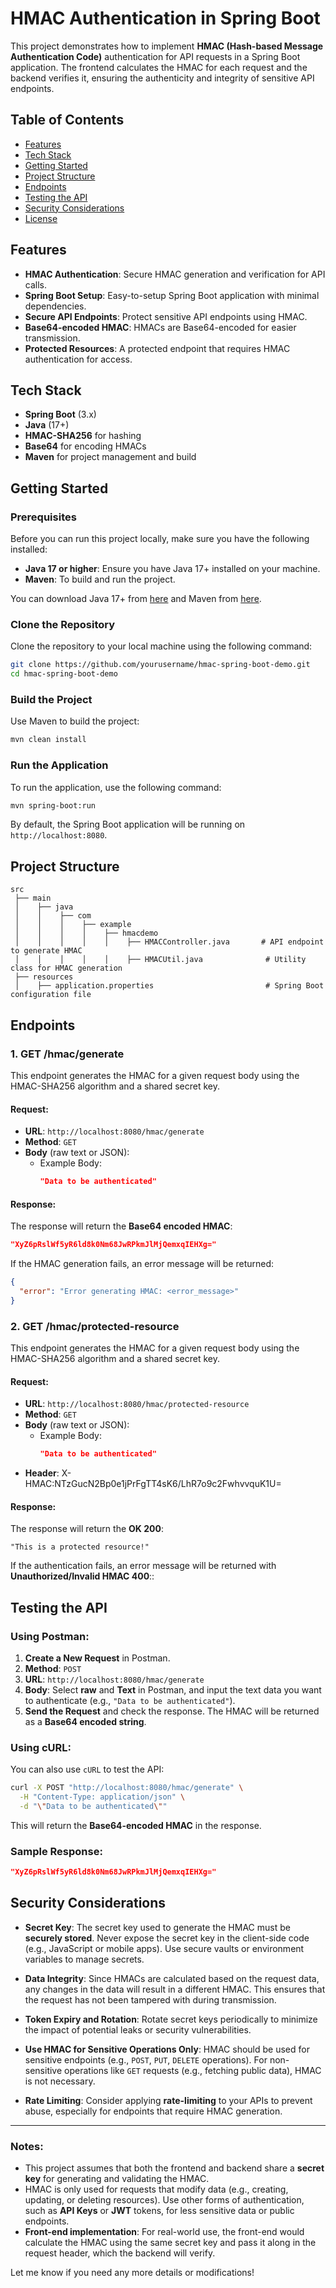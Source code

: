 # HMAC Authentication in Spring Boot

This project demonstrates how to implement **HMAC (Hash-based Message Authentication Code)** authentication for API requests in a Spring Boot application. The frontend calculates the HMAC for each request and the backend verifies it, ensuring the authenticity and integrity of sensitive API endpoints.

## Table of Contents

- [Features](#features)
- [Tech Stack](#tech-stack)
- [Getting Started](#getting-started)
- [Project Structure](#project-structure)
- [Endpoints](#endpoints)
- [Testing the API](#testing-the-api)
- [Security Considerations](#security-considerations)
- [License](#license)

## Features

- **HMAC Authentication**: Secure HMAC generation and verification for API calls.
- **Spring Boot Setup**: Easy-to-setup Spring Boot application with minimal dependencies.
- **Secure API Endpoints**: Protect sensitive API endpoints using HMAC.
- **Base64-encoded HMAC**: HMACs are Base64-encoded for easier transmission.
- **Protected Resources**: A protected endpoint that requires HMAC authentication for access.
## Tech Stack

- **Spring Boot** (3.x)
- **Java** (17+)
- **HMAC-SHA256** for hashing
- **Base64** for encoding HMACs
- **Maven** for project management and build

## Getting Started

### Prerequisites

Before you can run this project locally, make sure you have the following installed:

- **Java 17 or higher**: Ensure you have Java 17+ installed on your machine.
- **Maven**: To build and run the project.

You can download Java 17+ from [here](https://adoptopenjdk.net/) and Maven from [here](https://maven.apache.org/download.cgi).

### Clone the Repository

Clone the repository to your local machine using the following command:

```bash
git clone https://github.com/yourusername/hmac-spring-boot-demo.git
cd hmac-spring-boot-demo
```

### Build the Project

Use Maven to build the project:

```bash
mvn clean install
```

### Run the Application

To run the application, use the following command:

```bash
mvn spring-boot:run
```

By default, the Spring Boot application will be running on `http://localhost:8080`.

## Project Structure

```
src
 ├── main
 │    ├── java
 │    │    ├── com
 │    │    │    ├── example
 │    │    │    │    ├── hmacdemo
 │    │    │    │    │    ├── HMACController.java       # API endpoint to generate HMAC
 │    │    │    │    │    ├── HMACUtil.java              # Utility class for HMAC generation
 ├── resources
 │    ├── application.properties                         # Spring Boot configuration file
```

## Endpoints

### 1. **GET /hmac/generate**

This endpoint generates the HMAC for a given request body using the HMAC-SHA256 algorithm and a shared secret key.

#### Request:

- **URL**: `http://localhost:8080/hmac/generate`
- **Method**: `GET`
- **Body** (raw text or JSON):
  - Example Body:
    ```json
    "Data to be authenticated"
    ```

#### Response:

The response will return the **Base64 encoded HMAC**:

```json
"XyZ6pRslWf5yR6ld8k0Nm68JwRPkmJlMjQemxqIEHXg="
```

If the HMAC generation fails, an error message will be returned:

```json
{
  "error": "Error generating HMAC: <error_message>"
}
```

### 2. **GET /hmac/protected-resource**

This endpoint generates the HMAC for a given request body using the HMAC-SHA256 algorithm and a shared secret key.

#### Request:

- **URL**: `http://localhost:8080/hmac/protected-resource`
- **Method**: `GET`
- **Body** (raw text or JSON):
  - Example Body:
    ```json
    "Data to be authenticated"
    ```
- **Header**:    X-HMAC:NTzGucN2Bp0e1jPrFgTT4sK6/LhR7o9c2FwhvvquK1U=

#### Response:

The response will return the **OK 200**:

```
"This is a protected resource!"
```

If the authentication fails, an error message will be returned with **Unauthorized/Invalid HMAC 400**::



## Testing the API

### Using Postman:

1. **Create a New Request** in Postman.
2. **Method**: `POST`
3. **URL**: `http://localhost:8080/hmac/generate`
4. **Body**: Select **raw** and **Text** in Postman, and input the text data you want to authenticate (e.g., `"Data to be authenticated"`).
5. **Send the Request** and check the response. The HMAC will be returned as a **Base64 encoded string**.

### Using cURL:

You can also use `cURL` to test the API:

```bash
curl -X POST "http://localhost:8080/hmac/generate" \
  -H "Content-Type: application/json" \
  -d "\"Data to be authenticated\""
```

This will return the **Base64-encoded HMAC** in the response.

### Sample Response:

```json
"XyZ6pRslWf5yR6ld8k0Nm68JwRPkmJlMjQemxqIEHXg="
```

## Security Considerations

- **Secret Key**: The secret key used to generate the HMAC must be **securely stored**. Never expose the secret key in the client-side code (e.g., JavaScript or mobile apps). Use secure vaults or environment variables to manage secrets.
  
- **Data Integrity**: Since HMACs are calculated based on the request data, any changes in the data will result in a different HMAC. This ensures that the request has not been tampered with during transmission.

- **Token Expiry and Rotation**: Rotate secret keys periodically to minimize the impact of potential leaks or security vulnerabilities.

- **Use HMAC for Sensitive Operations Only**: HMAC should be used for sensitive endpoints (e.g., `POST`, `PUT`, `DELETE` operations). For non-sensitive operations like `GET` requests (e.g., fetching public data), HMAC is not necessary.

- **Rate Limiting**: Consider applying **rate-limiting** to your APIs to prevent abuse, especially for endpoints that require HMAC generation.


---

### Notes:

- This project assumes that both the frontend and backend share a **secret key** for generating and validating the HMAC.
- HMAC is only used for requests that modify data (e.g., creating, updating, or deleting resources). Use other forms of authentication, such as **API Keys** or **JWT** tokens, for less sensitive data or public endpoints.
- **Front-end implementation**: For real-world use, the front-end would calculate the HMAC using the same secret key and pass it along in the request header, which the backend will verify.

Let me know if you need any more details or modifications!
